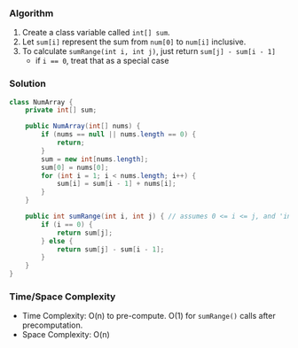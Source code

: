### Algorithm

1. Create a class variable called `int[] sum`.
1. Let `sum[i]` represent the sum from `num[0]` to `num[i]` inclusive.
1. To calculate `sumRange(int i, int j)`, just return `sum[j] - sum[i - 1]`
    - if `i == 0`, treat that as a special case

### Solution

```java
class NumArray {
    private int[] sum;

    public NumArray(int[] nums) {
        if (nums == null || nums.length == 0) {
            return;
        }
        sum = new int[nums.length];
        sum[0] = nums[0];
        for (int i = 1; i < nums.length; i++) {
            sum[i] = sum[i - 1] + nums[i];
        }
    }

    public int sumRange(int i, int j) { // assumes 0 <= i <= j, and 'int[] sum' is not empty
        if (i == 0) {
            return sum[j];
        } else {
            return sum[j] - sum[i - 1];
        }
    }
}
```

### Time/Space Complexity

-  Time Complexity: O(n) to pre-compute. O(1) for `sumRange()` calls after precomputation.
- Space Complexity: O(n)
